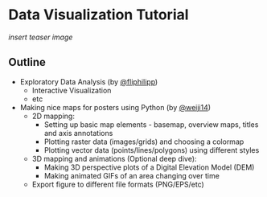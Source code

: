 # Data Visualization Tutorial

*insert teaser image*

## Outline

- Exploratory Data Analysis (by [@fliphilipp](https://github.com/fliphilipp))
  - Interactive Visualization
  - etc
- Making nice maps for posters using Python (by [@weiji14](https://github.com/weiji14))
  - 2D mapping:
    - Setting up basic map elements - basemap, overview maps, titles and axis annotations
    - Plotting raster data (images/grids) and choosing a colormap
    - Plotting vector data (points/lines/polygons) using different styles
  - 3D mapping and animations (Optional deep dive):
    - Making 3D perspective plots of a Digital Elevation Model (DEM)
    - Making animated GIFs of an area changing over time
  - Export figure to different file formats (PNG/EPS/etc)

